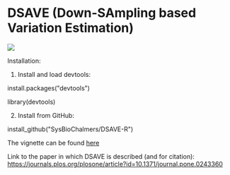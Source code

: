# DSAVE (Down-SAmpling based Variation Estimation)

![](https://github.com/sysbiochalmers/DSAVE-R/workflows/Build%20vignette%20and%20package/badge.svg)

Installation:

1. Install and load devtools:

install.packages("devtools")

library(devtools)

2. Install from GitHub:

install_github("SysBioChalmers/DSAVE-R")

The vignette can be found [here](https://sysbiochalmers.github.io/DSAVE-R/)

Link to the paper in which DSAVE is described (and for citation): https://journals.plos.org/plosone/article?id=10.1371/journal.pone.0243360
